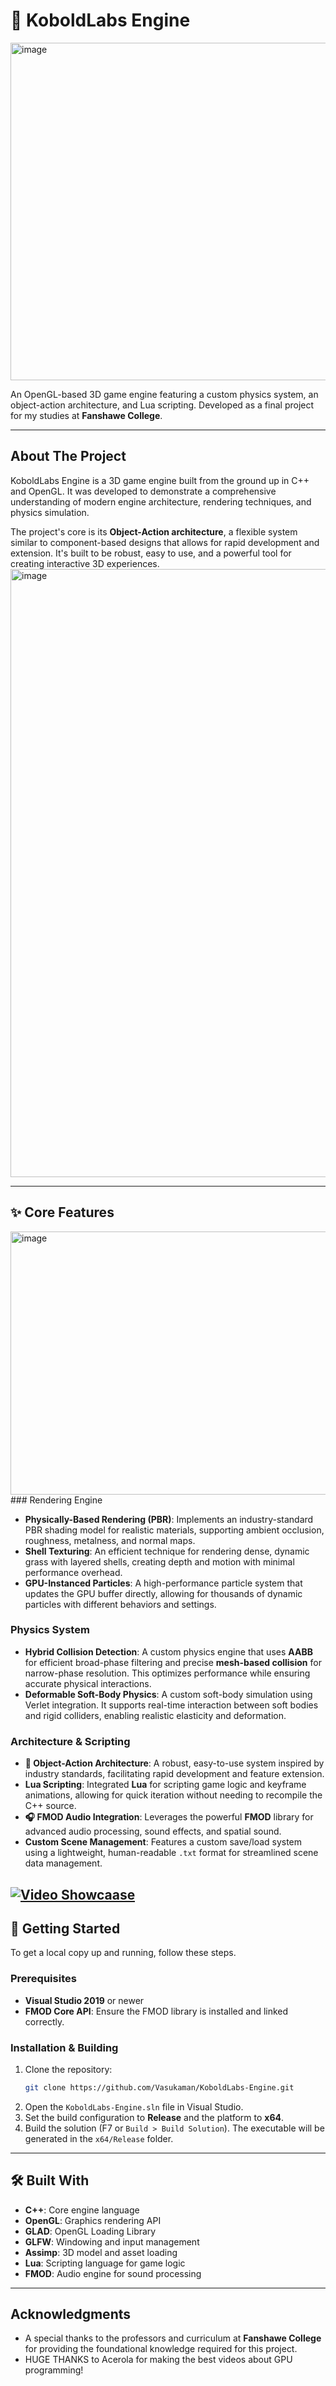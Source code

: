 # 🐺 KoboldLabs Engine
<img width="930" height="540" alt="image" src="https://github.com/user-attachments/assets/c255b3f2-8d9b-489f-88b6-bf780ceea290" />


An OpenGL-based 3D game engine featuring a custom physics system, an object-action architecture, and Lua scripting. Developed as a final project for my studies at **Fanshawe College**.

-----

## About The Project

KoboldLabs Engine is a 3D game engine built from the ground up in C++ and OpenGL. It was developed to demonstrate a comprehensive understanding of modern engine architecture, rendering techniques, and physics simulation.

The project's core is its **Object-Action architecture**, a flexible system similar to component-based designs that allows for rapid development and extension. It's built to be robust, easy to use, and a powerful tool for creating interactive 3D experiences.
<img width="1920" height="973" alt="image" src="https://github.com/user-attachments/assets/88344031-0817-4624-afb4-a78774e32b76" />

-----

## ✨ Core Features

<img width="794" height="421" alt="image" src="https://github.com/user-attachments/assets/419eb9c1-e965-48cf-971f-b1602156e78c" />
### Rendering Engine

  * **Physically-Based Rendering (PBR)**: Implements an industry-standard PBR shading model for realistic materials, supporting ambient occlusion, roughness, metalness, and normal maps.
  * **Shell Texturing**: An efficient technique for rendering dense, dynamic grass with layered shells, creating depth and motion with minimal performance overhead.
  * **GPU-Instanced Particles**: A high-performance particle system that updates the GPU buffer directly, allowing for thousands of dynamic particles with different behaviors and settings.

### Physics System

  * **Hybrid Collision Detection**: A custom physics engine that uses **AABB** for efficient broad-phase filtering and precise **mesh-based collision** for narrow-phase resolution. This optimizes performance while ensuring accurate physical interactions.
  * **Deformable Soft-Body Physics**: A custom soft-body simulation using Verlet integration. It supports real-time interaction between soft bodies and rigid colliders, enabling realistic elasticity and deformation.

### Architecture & Scripting

  * **🧩 Object-Action Architecture**: A robust, easy-to-use system inspired by industry standards, facilitating rapid development and feature extension.
  * **Lua Scripting**: Integrated **Lua** for scripting game logic and keyframe animations, allowing for quick iteration without needing to recompile the C++ source.
  * **🎧 FMOD Audio Integration**: Leverages the powerful **FMOD** library for advanced audio processing, sound effects, and spatial sound.
  * **Custom Scene Management**: Features a custom save/load system using a lightweight, human-readable `.txt` format for streamlined scene data management.

[![Video Showcaase](https://img.youtube.com/vi/NRvo9QyOdjM/0.jpg)](https://www.youtube.com/watch?v=NRvo9QyOdjM)
-----

## 🚀 Getting Started

To get a local copy up and running, follow these steps.

### Prerequisites

  * **Visual Studio 2019** or newer
  * **FMOD Core API**: Ensure the FMOD library is installed and linked correctly.

### Installation & Building

1.  Clone the repository:
    ```sh
    git clone https://github.com/Vasukaman/KoboldLabs-Engine.git
    ```
2.  Open the `KoboldLabs-Engine.sln` file in Visual Studio.
3.  Set the build configuration to **Release** and the platform to **x64**.
4.  Build the solution (F7 or `Build > Build Solution`). The executable will be generated in the `x64/Release` folder.

-----

## 🛠️ Built With

  * **C++**: Core engine language
  * **OpenGL**: Graphics rendering API
  * **GLAD**: OpenGL Loading Library
  * **GLFW**: Windowing and input management
  * **Assimp**: 3D model and asset loading
  * **Lua**: Scripting language for game logic
  * **FMOD**: Audio engine for sound processing

-----

## Acknowledgments

  * A special thanks to the professors and curriculum at **Fanshawe College** for providing the foundational knowledge required for this project.
  * HUGE THANKS to Acerola for making the best videos about GPU programming!
